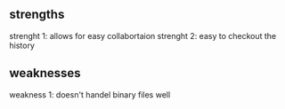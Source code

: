 ## strengths
strenght 1: allows for easy collabortaion
strenght 2: easy to checkout the history

## weaknesses
weakness 1: doesn't handel binary files well